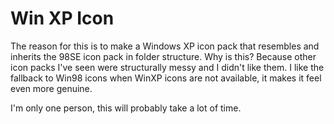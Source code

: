 # Win XP Icon

The reason for this is to make a Windows XP icon pack that resembles and inherits the 98SE icon pack in folder structure. Why is this? Because other icon packs I've seen were structurally messy and I didn't like them. I like the fallback to Win98 icons when WinXP icons are not available, it makes it feel even more genuine.

I'm only one person, this will probably take a lot of time.